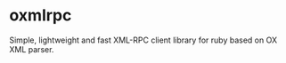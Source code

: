 oxmlrpc
=======

Simple, lightweight and fast XML-RPC client library for ruby based on OX XML parser.
